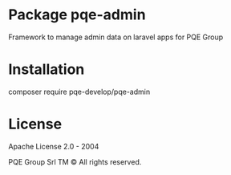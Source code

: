 # Package pqe-admin
Framework to manage admin data on laravel apps for PQE Group

# Installation
composer require pqe-develop/pqe-admin

# License
Apache License 2.0 - 2004

PQE Group Srl TM
© All rights reserved.

